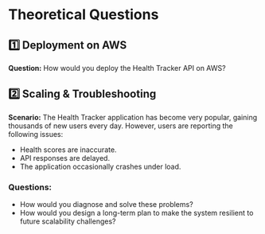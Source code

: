 # Theoretical Questions

## 1️⃣ Deployment on AWS
**Question:** How would you deploy the Health Tracker API on AWS?

## 2️⃣ Scaling & Troubleshooting
**Scenario:** The Health Tracker application has become very popular, gaining thousands of new users every day. However, users are reporting the following issues:
- Health scores are inaccurate.
- API responses are delayed.
- The application occasionally crashes under load.

### Questions:
- How would you diagnose and solve these problems?
- How would you design a long-term plan to make the system resilient to future scalability challenges?
